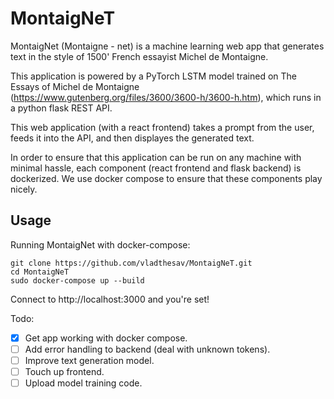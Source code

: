 # MontaigNeT
MontaigNet (Montaigne - net) is a machine learning web app that generates text in the style of 1500' French essayist Michel de Montaigne.

This application is powered by a PyTorch LSTM model trained on The Essays of Michel de Montaigne (https://www.gutenberg.org/files/3600/3600-h/3600-h.htm), which runs in a python flask REST API.

This web application (with a react frontend) takes a prompt from the user, feeds it into the API, and then displayes the generated text.

In order to ensure that this application can be run on any machine with minimal hassle, each component (react frontend and flask backend) is dockerized. We use docker compose to ensure that these components play nicely.

## Usage

Running MontaigNet with docker-compose:

    git clone https://github.com/vladthesav/MontaigNeT.git
    cd MontaigNeT
    sudo docker-compose up --build
    
    
Connect to http://localhost:3000 and you're set!


Todo:
- [X] Get app working with docker compose.
- [ ] Add error handling to backend (deal with unknown tokens).
- [ ] Improve text generation model.
- [ ] Touch up frontend.
- [ ] Upload model training code. 
